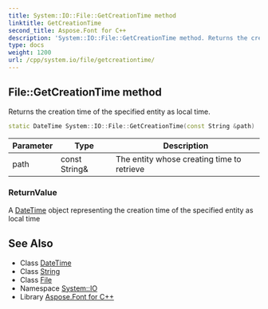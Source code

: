 ```yaml
---
title: System::IO::File::GetCreationTime method
linktitle: GetCreationTime
second_title: Aspose.Font for C++
description: 'System::IO::File::GetCreationTime method. Returns the creation time of the specified entity as local time in C++.'
type: docs
weight: 1200
url: /cpp/system.io/file/getcreationtime/
---
```

## File::GetCreationTime method


Returns the creation time of the specified entity as local time.

```cpp
static DateTime System::IO::File::GetCreationTime(const String &path)
```


| Parameter | Type | Description |
| --- | --- | --- |
| path | const String\& | The entity whose creating time to retrieve |

### ReturnValue

A [DateTime](../../../system/datetime/) object representing the creation time of the specified entity as local time

## See Also

* Class [DateTime](../../../system/datetime/)
* Class [String](../../../system/string/)
* Class [File](../)
* Namespace [System::IO](../../)
* Library [Aspose.Font for C++](../../../)
